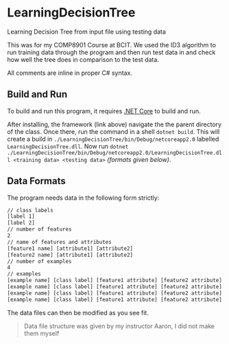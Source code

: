# LearningDecisionTree

Learning Decision Tree from input file using testing data

This was for my COMP8901 Course at BCIT. We used the ID3 algorithm to run
training data through the program and then run test data in and check how well
the tree does in comparison to the test data.

All comments are inline in proper C# syntax.

## Build and Run

To build and run this program, it requires
[.NET Core](https://www.microsoft.com/net/learn/get-started/) to build and run.

After installing, the framework (link above) navigate the the parent directory
of the class. Once there, run the command in a shell `dotnet build`. This will
create a build in `./LearningDecisionTree/bin/Debug/netcoreapp2.0` labelled
`LearningDecisionTree.dll`. Now run
`dotnet ./LearningDecisionTree/bin/Debug/netcoreapp2.0/LearningDecisionTree.dll
<training data> <testing data>` *(formats given below)*.

## Data Formats

The program needs data in the following form strictly:

```txt
// class labels
[label 1]
[label 2]
// number of features
2
// name of features and attributes
[feature1 name] [attribute1] [attribute2]
[feature2 name] [attribute1] [attribute2]
// number of examples
4
// examples
[example name] [class label] [feature1 attribute] [feature2 attribute]
[example name] [class label] [feature1 attribute] [feature2 attribute]
[example name] [class label] [feature1 attribute] [feature2 attribute]
[example name] [class label] [feature1 attribute] [feature2 attribute]
```

The data files can then be modified as you see fit.
> Data file structure was given by my instructor Aaron, I did not make them 
> myself
